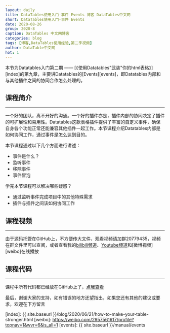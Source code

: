 ```yaml
---
layout: daily
title: DataTables使用入门-事件 Events 博客 DataTables中文网
short: DataTables使用入门-事件 Events
date: 2020-08-26
group: 2020-8
caption: DataTables 中文网博客
categories: blog
tags: [博客,DataTables使用经验,第二季视频]
author: DataTable中文网
hot: 1
---
```


本节为Datatables入门第二期 —— [《使用Datatables"武装"你的html表格》][index]的第九章，主要讲Datatables的[Events][events]，即Datatables内部和与其他插件之间的协同合作怎么处理的。

## 课程简介
---

一个好的团队，离不开好的沟通。一个好的插件亦是，插件内部的协同决定了插件的可扩展性和易用性。Datatables这款表格插件提供了丰富的自定义事件，确保自身各个功能正常还能兼容其他插件一起工作。本节课程介绍Datatables内部是如何协同工作，通过事件是怎么达到目的。

<!--more-->

本节课程通过以下几个方面进行讲述：

- 事件是什么？
- 监听事件
- 移除事件
- 事件冒泡

学完本节课程可以解决哪些疑惑？

- 通过监听事件完成项目中的其他特殊需求
- 插件与插件之间该如何协同工作

## 课程视频
---

由于源码托管在GitHub上，不方便传大文件，观看视频请加群20779435，视频在群文件里可以查阅，或者查看我的[bilibili频道][bilibili]、[Youtube频道][youtube]和[微博视频][weibo]在线播放

<iframe flag="bilibili" style="display:none" src="//player.bilibili.com/player.html?aid=796901435&bvid=BV1ZC4y1t7Gj&cid=231154428&page=1" scrolling="no" border="0" frameborder="no" framespacing="0" allowfullscreen="true"></iframe>

## 课程代码
---

课程中所有代码都已经放在GitHub上了，[点我查看][github]

最后，谢谢大家的支持，如有错误的地方还望指出，如果您还有其他的建议或要求，欢迎在下方留言


[youtube]: https://www.youtube.com/playlist?list=PLfl1Raz12t6s43Fb--qDoIsBPKHEme7FO
[bilibili]: https://space.bilibili.com/618644465/channel/detail?cid=133983
[github]: https://github.com/ssy341/datatables-season2/tree/master/example01
[index]: {{ site.baseurl }}/blog/2020/06/21/how-to-make-your-table-stronger.html
[weibo]: https://weibo.com/2957561617/profile?topnav=1&wvr=6&is_all=1
[events]: {{ site.baseurl }}/manual/events